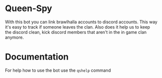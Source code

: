 # Queen-Spy
With this bot you can link brawlhalla accounts to discord accounts. This way it's easy to track if someone leaves the clan. Also does it help us to keep the discord clean, kick discord members that aren't in the in game clan anymore.

# Documentation
For help how to use the bot use the `qshelp` command
